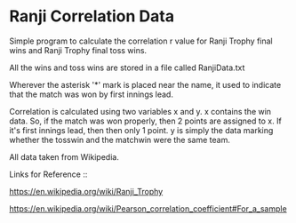 # Ranji Correlation Data

Simple program to calculate the correlation r value for Ranji Trophy final wins and Ranji Trophy final toss wins.

All the wins and toss wins are stored in a file called RanjiData.txt

Wherever the asterisk '*' mark is placed near the name, it used to indicate that the match was won by first innings lead.

Correlation is calculated using two variables x and y. x contains the win data. So, if the match was won properly, then 2 points are assigned to x. If it's first innings lead, then then only 1 point.
y is simply the data marking whether the tosswin and the matchwin were the same team.

All data taken from Wikipedia.

Links for Reference ::

https://en.wikipedia.org/wiki/Ranji_Trophy

https://en.wikipedia.org/wiki/Pearson_correlation_coefficient#For_a_sample

